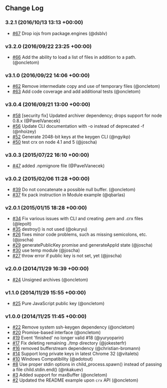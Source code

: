 ## Change Log

### 3.2.1 (2016/10/13 13:13 +00:00)
- [#67](https://github.com/oncletom/crx/pull/67) Drop iojs from package.engines (@dsblv)

### v3.2.0 (2016/09/22 23:25 +00:00)
- [#66](https://github.com/oncletom/crx/pull/66) Add the ability to load a list of files in addition to a path. (@oncletom)

### v3.1.0 (2016/09/22 14:06 +00:00)
- [#62](https://github.com/oncletom/crx/pull/62) Remove intermediate copy and use of temporary files (@oncletom)
- [#63](https://github.com/oncletom/crx/pull/63) Add code coverage and add additional tests (@oncletom)

### v3.0.4 (2016/09/21 13:00 +00:00)
- [#58](https://github.com/oncletom/crx/pull/58) [security fix] Updated archiver dependency; drops support for node 0.8.x (@PavelVanecek)
- [#56](https://github.com/oncletom/crx/pull/56) Update CLI documentation with -o instead of deprecated -f (@nhoizey)
- [#52](https://github.com/oncletom/crx/pull/52) Generate 2048-bit keys at the keygen CLI (@ngyikp)
- [#50](https://github.com/oncletom/crx/pull/50) test crx on node 4.1 and 5 (@joscha)

### v3.0.3 (2015/07/22 16:10 +00:00)
- [#47](https://github.com/oncletom/crx/pull/47) added .npmignore file (@PavelVanecek)

### v3.0.2 (2015/02/06 11:28 +00:00)
- [#39](https://github.com/oncletom/crx/pull/39) Do not concatenate a possible null buffer. (@oncletom)
- [#37](https://github.com/oncletom/crx/pull/37) fix pack instruction in Module example (@qbarlas)

### v2.0.1 (2015/01/15 18:28 +00:00)
- [#34](https://github.com/oncletom/crx/pull/34) Fix various issues with CLI and creating .pem and .crx files (@lepolt)
- [#35](https://github.com/oncletom/crx/pull/35) destroy() is not used (@okuryu)
- [#26](https://github.com/oncletom/crx/pull/26) fixes minor code problems, such as missing semicolons, etc. (@joscha)
- [#29](https://github.com/oncletom/crx/pull/29) generatePublicKey promise and generateAppId state (@joscha)
- [#30](https://github.com/oncletom/crx/pull/30) use temp module (@joscha)
- [#27](https://github.com/oncletom/crx/pull/27) throw error if public key is not set, yet (@joscha)

### v2.0.0 (2014/11/29 16:39 +00:00)
- [#24](https://github.com/oncletom/crx/pull/24) Unsigned archives (@oncletom)

### v1.1.0 (2014/11/29 15:55 +00:00)
- [#25](https://github.com/oncletom/crx/pull/25) Pure JavaScript public key (@oncletom)

### v1.0.0 (2014/11/25 11:45 +00:00)
- [#22](https://github.com/oncletom/crx/pull/22) Remove system ssh-keygen dependency (@oncletom)
- [#20](https://github.com/oncletom/crx/pull/20) Promise-based interface (@oncletom)
- [#19](https://github.com/oncletom/crx/pull/19) Event 'finished' no longer valid #18 (@yuryoparin)
- [#17](https://github.com/oncletom/crx/pull/17) Fix deleting remaining ./tmp directory (@jokesterfr)
- [#16](https://github.com/oncletom/crx/pull/16) removed bufferstream dependency (@christian-bromann)
- [#14](https://github.com/oncletom/crx/pull/14) Support long private keys in latest Chrome 32 (@vitalets)
- [#10](https://github.com/oncletom/crx/pull/10) Windows Compatibility (@adotout)
- [#8](https://github.com/oncletom/crx/pull/8) Use proper stdin options in child_process.spawn() instead of passing a file child.stdin.end() (@nkakuev)
- [#3](https://github.com/oncletom/crx/pull/3) Added support for maxBuffer (@oncletom)
- [#2](https://github.com/oncletom/crx/pull/2) Updated the README example upon `crx` API (@oncletom)